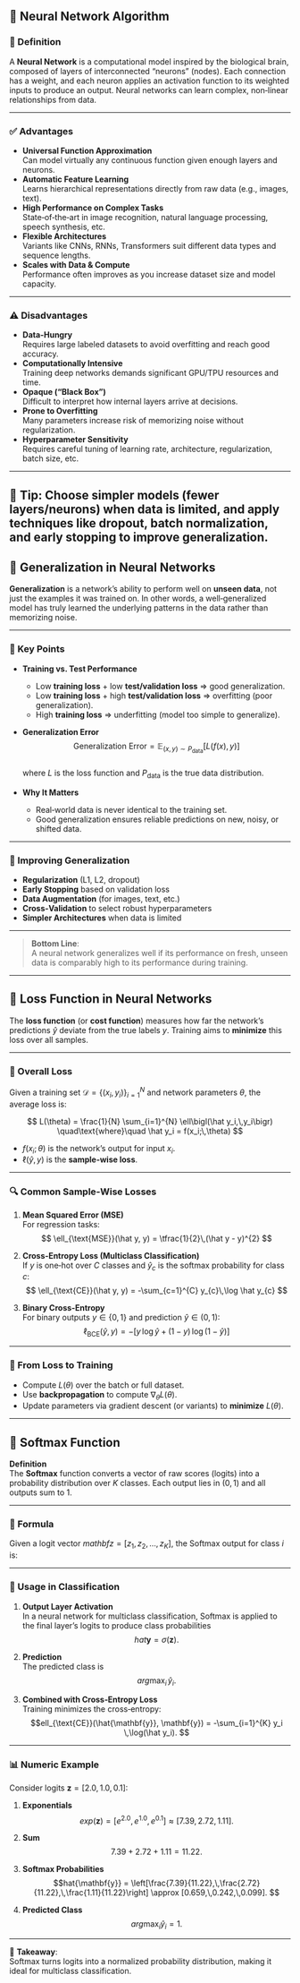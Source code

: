 ## 🤖 Neural Network Algorithm

### 📖 Definition  
A **Neural Network** is a computational model inspired by the biological brain, composed of layers of interconnected “neurons” (nodes). Each connection has a weight, and each neuron applies an activation function to its weighted inputs to produce an output. Neural networks can learn complex, non‑linear relationships from data.

---

### ✅ Advantages  
- **Universal Function Approximation**  
  Can model virtually any continuous function given enough layers and neurons.  
- **Automatic Feature Learning**  
  Learns hierarchical representations directly from raw data (e.g., images, text).  
- **High Performance on Complex Tasks**  
  State‑of‑the‑art in image recognition, natural language processing, speech synthesis, etc.  
- **Flexible Architectures**  
  Variants like CNNs, RNNs, Transformers suit different data types and sequence lengths.  
- **Scales with Data & Compute**  
  Performance often improves as you increase dataset size and model capacity.

---

### ⚠️ Disadvantages  
- **Data‑Hungry**  
  Requires large labeled datasets to avoid overfitting and reach good accuracy.  
- **Computationally Intensive**  
  Training deep networks demands significant GPU/TPU resources and time.  
- **Opaque (“Black Box”)**  
  Difficult to interpret how internal layers arrive at decisions.  
- **Prone to Overfitting**  
  Many parameters increase risk of memorizing noise without regularization.  
- **Hyperparameter Sensitivity**  
  Requires careful tuning of learning rate, architecture, regularization, batch size, etc.

---

🎯 **Tip**: Choose simpler models (fewer layers/neurons) when data is limited, and apply techniques like dropout, batch normalization, and early stopping to improve generalization.  
---
## 🎯 Generalization in Neural Networks

**Generalization** is a network’s ability to perform well on **unseen data**, not just the examples it was trained on. In other words, a well‑generalized model has truly learned the underlying patterns in the data rather than memorizing noise.

---

### 🔑 Key Points

- **Training vs. Test Performance**  
  - Low **training loss** + low **test/validation loss** ⇒ good generalization.  
  - Low **training loss** + high **test/validation loss** ⇒ overfitting (poor generalization).  
  - High **training loss** ⇒ underfitting (model too simple to generalize).

- **Generalization Error**  
  $$
  \text{Generalization Error}
  = \mathbb{E}_{(x,y)\sim P_{\text{data}}}\bigl[L\bigl(f(x),\,y\bigr)\bigr]
  $$  
  where $L$ is the loss function and $P_{\text{data}}$ is the true data distribution.

- **Why It Matters**  
  - Real‑world data is never identical to the training set.  
  - Good generalization ensures reliable predictions on new, noisy, or shifted data.

---

### 🚀 Improving Generalization

- **Regularization** (L1, L2, dropout)  
- **Early Stopping** based on validation loss  
- **Data Augmentation** (for images, text, etc.)  
- **Cross‑Validation** to select robust hyperparameters  
- **Simpler Architectures** when data is limited  

---

> **Bottom Line**:  
> A neural network generalizes well if its performance on fresh, unseen data is comparably high to its performance during training.  
---
## 🔢 Loss Function in Neural Networks

The **loss function** (or **cost function**) measures how far the network’s predictions $\hat y$ deviate from the true labels $y$. Training aims to **minimize** this loss over all samples.

---

### 📐 Overall Loss

Given a training set $\mathcal{D} = \{(x_i, y_i)\}_{i=1}^N$ and network parameters $\theta$, the average loss is:

$$
L(\theta)
= \frac{1}{N}
\sum_{i=1}^{N}
\ell\bigl(\hat y_i,\,y_i\bigr)
\quad\text{where}\quad
\hat y_i = f(x_i;\,\theta)
$$

- $f(x_i;\theta)$ is the network’s output for input $x_i$.  
- $\ell(\hat y, y)$ is the **sample-wise loss**.

---

### 🔍 Common Sample‑Wise Losses

1. **Mean Squared Error (MSE)**  
   For regression tasks:  
   $$
   \ell_{\text{MSE}}(\hat y, y)
   = \tfrac{1}{2}\,(\hat y - y)^{2}
   $$

2. **Cross‑Entropy Loss (Multiclass Classification)**  
   If $y$ is one‑hot over $C$ classes and $\hat y_c$ is the softmax probability for class $c$:  
   $$
   \ell_{\text{CE}}(\hat y, y)
   = -\sum_{c=1}^{C} y_{c}\,\log \hat y_{c}
   $$

3. **Binary Cross‑Entropy**  
   For binary outputs $y\in\{0,1\}$ and prediction $\hat y\in(0,1)$:  
   $$
   \ell_{\text{BCE}}(\hat y, y)
   = -\bigl[y\,\log \hat y \;+\;(1-y)\,\log(1-\hat y)\bigr]
   $$

---

### 🚀 From Loss to Training

- Compute $L(\theta)$ over the batch or full dataset.  
- Use **backpropagation** to compute $\nabla_{\theta}L(\theta)$.  
- Update parameters via gradient descent (or variants) to **minimize** $L(\theta)$.

---
## 🔹 Softmax Function

**Definition**  
The **Softmax** function converts a vector of raw scores (logits) into a probability distribution over $K$ classes. Each output lies in $(0,1)$ and all outputs sum to 1.

---

### 📐 Formula

Given a logit vector $mathbf{z} = [z_1, z_2, \dots, z_K]$, the Softmax output for class $i$ is:




---

### 🎯 Usage in Classification

1. **Output Layer Activation**  
   In a neural network for multiclass classification, Softmax is applied to the final layer’s logits to produce class probabilities  
   $$hat{\mathbf{y}} = \sigma(\mathbf{z}).
   $$

2. **Prediction**  
   The predicted class is  
   $$arg\max_{i}\,\hat y_i.
   $$

3. **Combined with Cross‑Entropy Loss**  
   Training minimizes the cross‑entropy:  
   $$ell_{\text{CE}}(\hat{\mathbf{y}}, \mathbf{y})
   = -\sum_{i=1}^{K} y_i \,\log(\hat y_i).
   $$

---

### 📊 Numeric Example

Consider logits $\mathbf{z} = [2.0,\,1.0,\,0.1]$:

1. **Exponentials**  
   $$exp(\mathbf{z})
   = [e^{2.0},\,e^{1.0},\,e^{0.1}]
   \approx [7.39,\,2.72,\,1.11].
   $$

2. **Sum**  
   $$7.39 + 2.72 + 1.11 = 11.22.
   $$

3. **Softmax Probabilities**  
   $$hat{\mathbf{y}}
   = \left[\frac{7.39}{11.22},\,\frac{2.72}{11.22},\,\frac{1.11}{11.22}\right]
   \approx [0.659,\,0.242,\,0.099].
   $$

4. **Predicted Class**  
   $$arg\max_{i} \hat y_i = 1.
   $$

---

🎯 **Takeaway**:  
Softmax turns logits into a normalized probability distribution, making it ideal for multiclass classification.  
